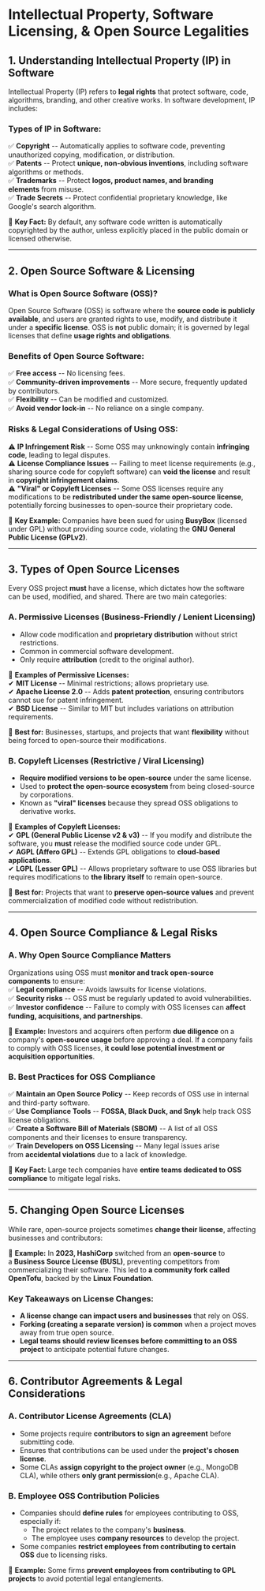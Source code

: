 **Intellectual Property, Software Licensing, & Open Source Legalities**
=======================================================================

**1\. Understanding Intellectual Property (IP) in Software**
------------------------------------------------------------

Intellectual Property (IP) refers to **legal rights** that protect software, code, algorithms, branding, and other creative works. In software development, IP includes:

### **Types of IP in Software:**

✅ **Copyright** -- Automatically applies to software code, preventing unauthorized copying, modification, or distribution.\
✅ **Patents** -- Protect **unique, non-obvious inventions**, including software algorithms or methods.\
✅ **Trademarks** -- Protect **logos, product names, and branding elements** from misuse.\
✅ **Trade Secrets** -- Protect confidential proprietary knowledge, like Google's search algorithm.

📌 **Key Fact:** By default, any software code written is automatically copyrighted by the author, unless explicitly placed in the public domain or licensed otherwise.

* * * * *

**2\. Open Source Software & Licensing**
----------------------------------------

### **What is Open Source Software (OSS)?**

Open Source Software (OSS) is software where the **source code is publicly available**, and users are granted rights to use, modify, and distribute it under a **specific license**. OSS is **not** public domain; it is governed by legal licenses that define **usage rights and obligations**.

### **Benefits of Open Source Software:**

✅ **Free access** -- No licensing fees.\
✅ **Community-driven improvements** -- More secure, frequently updated by contributors.\
✅ **Flexibility** -- Can be modified and customized.\
✅ **Avoid vendor lock-in** -- No reliance on a single company.

### **Risks & Legal Considerations of Using OSS:**

⚠ **IP Infringement Risk** -- Some OSS may unknowingly contain **infringing code**, leading to legal disputes.\
⚠ **License Compliance Issues** -- Failing to meet license requirements (e.g., sharing source code for copyleft software) can **void the license** and result in **copyright infringement claims**.\
⚠ **"Viral" or Copyleft Licenses** -- Some OSS licenses require any modifications to be **redistributed under the same open-source license**, potentially forcing businesses to open-source their proprietary code.

📌 **Key Example:** Companies have been sued for using **BusyBox** (licensed under GPL) without providing source code, violating the **GNU General Public License (GPLv2)**.

* * * * *

**3\. Types of Open Source Licenses**
-------------------------------------

Every OSS project **must** have a license, which dictates how the software can be used, modified, and shared. There are two main categories:

### **A. Permissive Licenses (Business-Friendly / Lenient Licensing)**

-   Allow code modification and **proprietary distribution** without strict restrictions.
-   Common in commercial software development.
-   Only require **attribution** (credit to the original author).

🔹 **Examples of Permissive Licenses:**\
✔ **MIT License** -- Minimal restrictions; allows proprietary use.\
✔ **Apache License 2.0** -- Adds **patent protection**, ensuring contributors cannot sue for patent infringement.\
✔ **BSD License** -- Similar to MIT but includes variations on attribution requirements.

📌 **Best for:** Businesses, startups, and projects that want **flexibility** without being forced to open-source their modifications.

### **B. Copyleft Licenses (Restrictive / Viral Licensing)**

-   **Require modified versions to be open-source** under the same license.
-   Used to **protect the open-source ecosystem** from being closed-source by corporations.
-   Known as **"viral" licenses** because they spread OSS obligations to derivative works.

🔹 **Examples of Copyleft Licenses:**\
✔ **GPL (General Public License v2 & v3)** -- If you modify and distribute the software, you **must** release the modified source code under GPL.\
✔ **AGPL (Affero GPL)** -- Extends GPL obligations to **cloud-based applications**.\
✔ **LGPL (Lesser GPL)** -- Allows proprietary software to use OSS libraries but requires modifications to **the library itself** to remain open-source.

📌 **Best for:** Projects that want to **preserve open-source values** and prevent commercialization of modified code without redistribution.

* * * * *

**4\. Open Source Compliance & Legal Risks**
--------------------------------------------

### **A. Why Open Source Compliance Matters**

Organizations using OSS must **monitor and track open-source components** to ensure:\
✅ **Legal compliance** -- Avoids lawsuits for license violations.\
✅ **Security risks** -- OSS must be regularly updated to avoid vulnerabilities.\
✅ **Investor confidence** -- Failure to comply with OSS licenses can **affect funding, acquisitions, and partnerships**.

📌 **Example:** Investors and acquirers often perform **due diligence** on a company's **open-source usage** before approving a deal. If a company fails to comply with OSS licenses, **it could lose potential investment or acquisition opportunities**.

### **B. Best Practices for OSS Compliance**

✅ **Maintain an Open Source Policy** -- Keep records of OSS use in internal and third-party software.\
✅ **Use Compliance Tools** -- **FOSSA, Black Duck, and Snyk** help track OSS license obligations.\
✅ **Create a Software Bill of Materials (SBOM)** -- A list of all OSS components and their licenses to ensure transparency.\
✅ **Train Developers on OSS Licensing** -- Many legal issues arise from **accidental violations** due to a lack of knowledge.

📌 **Key Fact:** Large tech companies have **entire teams dedicated to OSS compliance** to mitigate legal risks.

* * * * *

**5\. Changing Open Source Licenses**
-------------------------------------

While rare, open-source projects sometimes **change their license**, affecting businesses and contributors:

🔹 **Example:** In **2023, HashiCorp** switched from an **open-source** to a **Business Source License (BUSL)**, preventing competitors from commercializing their software. This led to **a community fork called OpenTofu**, backed by the **Linux Foundation**.

### **Key Takeaways on License Changes:**

-   **A license change can impact users and businesses** that rely on OSS.
-   **Forking (creating a separate version) is common** when a project moves away from true open source.
-   **Legal teams should review licenses before committing to an OSS project** to anticipate potential future changes.

* * * * *

**6\. Contributor Agreements & Legal Considerations**
-----------------------------------------------------

### **A. Contributor License Agreements (CLA)**

-   Some projects require **contributors to sign an agreement** before submitting code.
-   Ensures that contributions can be used under the **project's chosen license**.
-   Some CLAs **assign copyright to the project owner** (e.g., MongoDB CLA), while others **only grant permission**(e.g., Apache CLA).

### **B. Employee OSS Contribution Policies**

-   Companies should **define rules** for employees contributing to OSS, especially if:
    -   The project relates to the company's **business**.
    -   The employee uses **company resources** to develop the project.
-   Some companies **restrict employees from contributing to certain OSS** due to licensing risks.

📌 **Example:** Some firms **prevent employees from contributing to GPL projects** to avoid potential legal entanglements.
